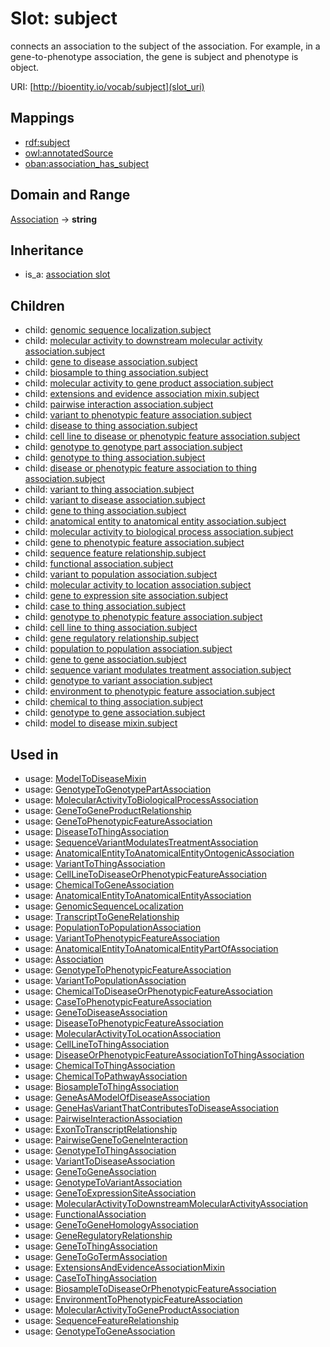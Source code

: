 # Slot: subject


connects an association to the subject of the association. For example, in a gene-to-phenotype association, the gene is subject and phenotype is object.

URI: [http://bioentity.io/vocab/subject](slot_uri)
## Mappings

 * [rdf:subject](http://purl.obolibrary.org/obo/rdf_subject)
 * [owl:annotatedSource](http://purl.obolibrary.org/obo/owl_annotatedSource)
 * [oban:association_has_subject](http://purl.obolibrary.org/obo/oban_association_has_subject)
## Domain and Range

[Association](Association.md) -> **string**
## Inheritance

 *  is_a: [association slot](association_slot.md)
## Children

 *  child: [genomic sequence localization.subject](genomic_sequence_localization_subject.md)
 *  child: [molecular activity to downstream molecular activity association.subject](molecular_activity_to_downstream_molecular_activity_association_subject.md)
 *  child: [gene to disease association.subject](gene_to_disease_association_subject.md)
 *  child: [biosample to thing association.subject](biosample_to_thing_association_subject.md)
 *  child: [molecular activity to gene product association.subject](molecular_activity_to_gene_product_association_subject.md)
 *  child: [extensions and evidence association mixin.subject](extensions_and_evidence_association_mixin_subject.md)
 *  child: [pairwise interaction association.subject](pairwise_interaction_association_subject.md)
 *  child: [variant to phenotypic feature association.subject](variant_to_phenotypic_feature_association_subject.md)
 *  child: [disease to thing association.subject](disease_to_thing_association_subject.md)
 *  child: [cell line to disease or phenotypic feature association.subject](cell_line_to_disease_or_phenotypic_feature_association_subject.md)
 *  child: [genotype to genotype part association.subject](genotype_to_genotype_part_association_subject.md)
 *  child: [genotype to thing association.subject](genotype_to_thing_association_subject.md)
 *  child: [disease or phenotypic feature association to thing association.subject](disease_or_phenotypic_feature_association_to_thing_association_subject.md)
 *  child: [variant to thing association.subject](variant_to_thing_association_subject.md)
 *  child: [variant to disease association.subject](variant_to_disease_association_subject.md)
 *  child: [gene to thing association.subject](gene_to_thing_association_subject.md)
 *  child: [anatomical entity to anatomical entity association.subject](anatomical_entity_to_anatomical_entity_association_subject.md)
 *  child: [molecular activity to biological process association.subject](molecular_activity_to_biological_process_association_subject.md)
 *  child: [gene to phenotypic feature association.subject](gene_to_phenotypic_feature_association_subject.md)
 *  child: [sequence feature relationship.subject](sequence_feature_relationship_subject.md)
 *  child: [functional association.subject](functional_association_subject.md)
 *  child: [variant to population association.subject](variant_to_population_association_subject.md)
 *  child: [molecular activity to location association.subject](molecular_activity_to_location_association_subject.md)
 *  child: [gene to expression site association.subject](gene_to_expression_site_association_subject.md)
 *  child: [case to thing association.subject](case_to_thing_association_subject.md)
 *  child: [genotype to phenotypic feature association.subject](genotype_to_phenotypic_feature_association_subject.md)
 *  child: [cell line to thing association.subject](cell_line_to_thing_association_subject.md)
 *  child: [gene regulatory relationship.subject](gene_regulatory_relationship_subject.md)
 *  child: [population to population association.subject](population_to_population_association_subject.md)
 *  child: [gene to gene association.subject](gene_to_gene_association_subject.md)
 *  child: [sequence variant modulates treatment association.subject](sequence_variant_modulates_treatment_association_subject.md)
 *  child: [genotype to variant association.subject](genotype_to_variant_association_subject.md)
 *  child: [environment to phenotypic feature association.subject](environment_to_phenotypic_feature_association_subject.md)
 *  child: [chemical to thing association.subject](chemical_to_thing_association_subject.md)
 *  child: [genotype to gene association.subject](genotype_to_gene_association_subject.md)
 *  child: [model to disease mixin.subject](model_to_disease_mixin_subject.md)
## Used in

 *  usage: [ModelToDiseaseMixin](ModelToDiseaseMixin.md)
 *  usage: [GenotypeToGenotypePartAssociation](GenotypeToGenotypePartAssociation.md)
 *  usage: [MolecularActivityToBiologicalProcessAssociation](MolecularActivityToBiologicalProcessAssociation.md)
 *  usage: [GeneToGeneProductRelationship](GeneToGeneProductRelationship.md)
 *  usage: [GeneToPhenotypicFeatureAssociation](GeneToPhenotypicFeatureAssociation.md)
 *  usage: [DiseaseToThingAssociation](DiseaseToThingAssociation.md)
 *  usage: [SequenceVariantModulatesTreatmentAssociation](SequenceVariantModulatesTreatmentAssociation.md)
 *  usage: [AnatomicalEntityToAnatomicalEntityOntogenicAssociation](AnatomicalEntityToAnatomicalEntityOntogenicAssociation.md)
 *  usage: [VariantToThingAssociation](VariantToThingAssociation.md)
 *  usage: [CellLineToDiseaseOrPhenotypicFeatureAssociation](CellLineToDiseaseOrPhenotypicFeatureAssociation.md)
 *  usage: [ChemicalToGeneAssociation](ChemicalToGeneAssociation.md)
 *  usage: [AnatomicalEntityToAnatomicalEntityAssociation](AnatomicalEntityToAnatomicalEntityAssociation.md)
 *  usage: [GenomicSequenceLocalization](GenomicSequenceLocalization.md)
 *  usage: [TranscriptToGeneRelationship](TranscriptToGeneRelationship.md)
 *  usage: [PopulationToPopulationAssociation](PopulationToPopulationAssociation.md)
 *  usage: [VariantToPhenotypicFeatureAssociation](VariantToPhenotypicFeatureAssociation.md)
 *  usage: [AnatomicalEntityToAnatomicalEntityPartOfAssociation](AnatomicalEntityToAnatomicalEntityPartOfAssociation.md)
 *  usage: [Association](Association.md)
 *  usage: [GenotypeToPhenotypicFeatureAssociation](GenotypeToPhenotypicFeatureAssociation.md)
 *  usage: [VariantToPopulationAssociation](VariantToPopulationAssociation.md)
 *  usage: [ChemicalToDiseaseOrPhenotypicFeatureAssociation](ChemicalToDiseaseOrPhenotypicFeatureAssociation.md)
 *  usage: [CaseToPhenotypicFeatureAssociation](CaseToPhenotypicFeatureAssociation.md)
 *  usage: [GeneToDiseaseAssociation](GeneToDiseaseAssociation.md)
 *  usage: [DiseaseToPhenotypicFeatureAssociation](DiseaseToPhenotypicFeatureAssociation.md)
 *  usage: [MolecularActivityToLocationAssociation](MolecularActivityToLocationAssociation.md)
 *  usage: [CellLineToThingAssociation](CellLineToThingAssociation.md)
 *  usage: [DiseaseOrPhenotypicFeatureAssociationToThingAssociation](DiseaseOrPhenotypicFeatureAssociationToThingAssociation.md)
 *  usage: [ChemicalToThingAssociation](ChemicalToThingAssociation.md)
 *  usage: [ChemicalToPathwayAssociation](ChemicalToPathwayAssociation.md)
 *  usage: [BiosampleToThingAssociation](BiosampleToThingAssociation.md)
 *  usage: [GeneAsAModelOfDiseaseAssociation](GeneAsAModelOfDiseaseAssociation.md)
 *  usage: [GeneHasVariantThatContributesToDiseaseAssociation](GeneHasVariantThatContributesToDiseaseAssociation.md)
 *  usage: [PairwiseInteractionAssociation](PairwiseInteractionAssociation.md)
 *  usage: [ExonToTranscriptRelationship](ExonToTranscriptRelationship.md)
 *  usage: [PairwiseGeneToGeneInteraction](PairwiseGeneToGeneInteraction.md)
 *  usage: [GenotypeToThingAssociation](GenotypeToThingAssociation.md)
 *  usage: [VariantToDiseaseAssociation](VariantToDiseaseAssociation.md)
 *  usage: [GeneToGeneAssociation](GeneToGeneAssociation.md)
 *  usage: [GenotypeToVariantAssociation](GenotypeToVariantAssociation.md)
 *  usage: [GeneToExpressionSiteAssociation](GeneToExpressionSiteAssociation.md)
 *  usage: [MolecularActivityToDownstreamMolecularActivityAssociation](MolecularActivityToDownstreamMolecularActivityAssociation.md)
 *  usage: [FunctionalAssociation](FunctionalAssociation.md)
 *  usage: [GeneToGeneHomologyAssociation](GeneToGeneHomologyAssociation.md)
 *  usage: [GeneRegulatoryRelationship](GeneRegulatoryRelationship.md)
 *  usage: [GeneToThingAssociation](GeneToThingAssociation.md)
 *  usage: [GeneToGoTermAssociation](GeneToGoTermAssociation.md)
 *  usage: [ExtensionsAndEvidenceAssociationMixin](ExtensionsAndEvidenceAssociationMixin.md)
 *  usage: [CaseToThingAssociation](CaseToThingAssociation.md)
 *  usage: [BiosampleToDiseaseOrPhenotypicFeatureAssociation](BiosampleToDiseaseOrPhenotypicFeatureAssociation.md)
 *  usage: [EnvironmentToPhenotypicFeatureAssociation](EnvironmentToPhenotypicFeatureAssociation.md)
 *  usage: [MolecularActivityToGeneProductAssociation](MolecularActivityToGeneProductAssociation.md)
 *  usage: [SequenceFeatureRelationship](SequenceFeatureRelationship.md)
 *  usage: [GenotypeToGeneAssociation](GenotypeToGeneAssociation.md)
